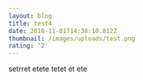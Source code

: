 ```yaml
---
layout: blog
title: test4
date: 2018-11-01T14:38:10.812Z
thumbnail: /images/uploads/test.png
rating: '2'
---
```

setrret etete tetet et ete
